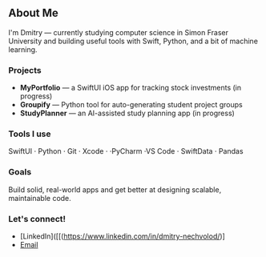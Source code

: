 ## About Me

I'm Dmitry — currently studying computer science in Simon Fraser University and building useful tools with Swift, Python, and a bit of machine learning.

### Projects
- **MyPortfolio** — a SwiftUI iOS app for tracking stock investments (in progress) 
- **Groupify** — Python tool for auto-generating student project groups
- **StudyPlanner** — an AI-assisted study planning app (in progress)

### Tools I use
SwiftUI · Python · Git · Xcode · ·PyCharm ·VS Code · SwiftData · Pandas

### Goals
Build solid, real-world apps and get better at designing scalable, maintainable code.

### Let's connect!
- [LinkedIn]([[(https://www.linkedin.com/in/dmitry-nechvolod/)]
- [Email](mailto:dnechv@gmail.com)
